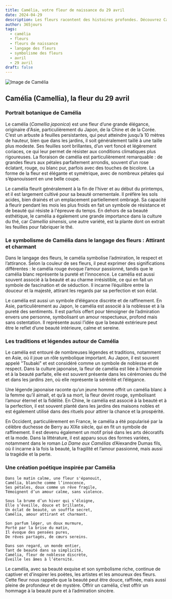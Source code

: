 ```yaml
---
title: Camélia, votre fleur de naissance du 29 avril
date: 2024-04-29
description: Les fleurs racontent des histoires profondes. Découvrez Camélia, votre fleur de naissance du 29 avril, ses symboles et récits fascinants. Plongez dans sa signification et son langage unique dans l'art floral.
author: 365jours
tags:
  - camélia
  - fleurs
  - fleurs de naissance
  - langage des fleurs
  - symbolisme des fleurs
  - avril
  - 29 avril
draft: false
---
```


![Image de Camélia](https://cdn.pixabay.com/photo/2024/01/17/15/45/camellia-8514865_640.jpg#center)


## Camélia (Camellia), la fleur du 29 avril

### Portrait botanique de Camélia

Le camélia (_Camellia japonica_) est une fleur d’une grande élégance, originaire d'Asie, particulièrement du Japon, de la Chine et de la Corée. C’est un arbuste à feuilles persistantes, qui peut atteindre jusqu’à 10 mètres de hauteur, bien que dans les jardins, il soit généralement taillé à une taille plus modeste. Ses feuilles sont brillantes, d’un vert foncé et légèrement coriaces, ce qui leur permet de résister aux conditions climatiques plus rigoureuses. La floraison de camélia est particulièrement remarquable : de grandes fleurs aux pétales parfaitement arrondis, souvent d’un rose éclatant, rouge, ou blanc pur, parfois avec des touches de bicolore. La forme de la fleur est élégante et symétrique, avec de nombreux pétales qui s’épanouissent en une belle coupe.

Le camélia fleurit généralement à la fin de l’hiver et au début du printemps, et il est largement cultivé pour sa beauté ornementale. Il préfère les sols acides, bien drainés et un emplacement partiellement ombragé. Sa capacité à fleurir pendant les mois les plus froids en fait un symbole de résistance et de beauté qui résiste à l'épreuve du temps. En dehors de sa beauté esthétique, le camélia a également une grande importance dans la culture du thé, car _Camellia sinensis_, une autre variété, est la plante dont on extrait les feuilles pour fabriquer le thé.

### Le symbolisme de Camélia dans le langage des fleurs : Attirant et charmant

Dans le langage des fleurs, le camélia symbolise l’admiration, le respect et l’attirance. Selon la couleur de ses fleurs, il peut exprimer des significations différentes : le camélia rouge évoque l’amour passionné, tandis que le camélia blanc représente la pureté et l’innocence. Le camélia est aussi souvent associé à la beauté et au charme irrésistible, ce qui en fait un symbole de fascination et de séduction. Il incarne l’équilibre entre la douceur et la majesté, attirant les regards par sa perfection et son éclat.

Le camélia est aussi un symbole d’élégance discrète et de raffinement. En Asie, particulièrement au Japon, le camélia est associé à la noblesse et à la pureté des sentiments. Il est parfois offert pour témoigner de l’admiration envers une personne, symbolisant un amour respectueux, profond mais sans ostentation. Il représente aussi l’idée que la beauté extérieure peut être le reflet d’une beauté intérieure, calme et sereine.

### Les traditions et légendes autour de Camélia

Le camélia est entouré de nombreuses légendes et traditions, notamment en Asie, où il joue un rôle symbolique important. Au Japon, il est souvent appelé "Tsubaki" et est considéré comme un symbole de noblesse et de respect. Dans la culture japonaise, la fleur de camélia est liée à l’harmonie et à la beauté parfaite, elle est souvent présente dans les cérémonies du thé et dans les jardins zen, où elle représente la sérénité et l’élégance.

Une légende japonaise raconte qu’un jeune homme offrit un camélia blanc à la femme qu’il aimait, et qu’à sa mort, la fleur devint rouge, symbolisant l’amour éternel et la fidélité. En Chine, le camélia est associé à la beauté et à la perfection, il est souvent planté dans les jardins des maisons nobles et est également utilisé dans des rituels pour attirer la chance et la prospérité.

En Occident, particulièrement en France, le camélia a été popularisé par la célèbre duchesse de Berry au XIXe siècle, qui en fit un symbole de raffinement. Il est devenu également un motif prisé dans les arts décoratifs et la mode. Dans la littérature, il est apparu sous des formes variées, notamment dans le roman _La Dame aux Camélias_ d’Alexandre Dumas fils, où il incarne à la fois la beauté, la fragilité et l’amour passionné, mais aussi la tragédie et la perte.

### Une création poétique inspirée par Camélia

```
Dans le matin calme, une fleur s'épanouit,  
Camélia, blanche comme l’innocence,  
Ses pétales, doux comme un rêve fragile,  
Témoignent d’un amour calme, sans violence.

Sous la brume d’un hiver qui s’éloigne,  
Elle s’éveille, douce et brillante,  
Un éclat de beauté, un souffle secret,  
Camélia, amour attirant et charmant.

Son parfum léger, un doux murmure,  
Porté par la brise du matin,  
Il évoque des pensées pures,  
De rêves partagés, de cœurs sereins.

Dans son regard, un monde entier,  
Tant de beauté dans sa simplicité,  
Camélia, fleur de noblesse discrète,  
Éveille les âmes à l’éternité.
```

Le camélia, avec sa beauté exquise et son symbolisme riche, continue de captiver et d'inspirer les poètes, les artistes et les amoureux des fleurs. Cette fleur nous rappelle que la beauté peut être douce, raffinée, mais aussi pleine de profondeur et de mystère. Offrir un camélia, c’est offrir un hommage à la beauté pure et à l’admiration sincère.